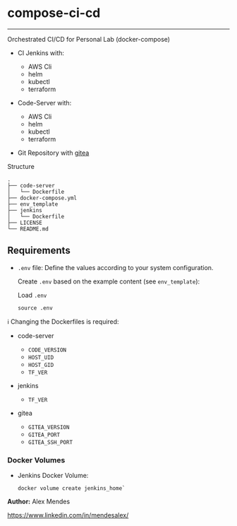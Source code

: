 # compose-ci-cd

---------------

Orchestrated CI/CD for Personal Lab (docker-compose)

* CI Jenkins with:
  - AWS Cli
  - helm
  - kubectl
  - terraform

* Code-Server with:
  - AWS Cli
  - helm
  - kubectl
  - terraform

* Git Repository with [gitea](https://about.gitea.com/)

Structure

```shell
.
├── code-server
│   └── Dockerfile
├── docker-compose.yml
├── env_template
├── jenkins
│   └── Dockerfile
├── LICENSE
└── README.md
```

## Requirements

* `.env` file: Define the values according to your system configuration.
  
  Create `.env` based on the example content (see `env_template`):

  Load `.env`

  ```shell
  source .env
  ```

:information_source: Changing the Dockerfiles is required:

* code-server
  * `CODE_VERSION`
  * `HOST_UID`
  * `HOST_GID`
  * `TF_VER`

* jenkins
  * `TF_VER`

* gitea
  * `GITEA_VERSION`
  * `GITEA_PORT`
  * `GITEA_SSH_PORT`

### Docker Volumes

* Jenkins Docker Volume:

  ```shell
  docker volume create jenkins_home`
  ```

**Author:**
Alex Mendes

<https://www.linkedin.com/in/mendesalex/>

